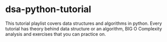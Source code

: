 # dsa-python-tutorial
This tutorial playlist covers data structures and algorithms in python. Every tutorial has theory behind data structure or an algorithm, BIG O Complexity analysis and exercises that you can practice on.
